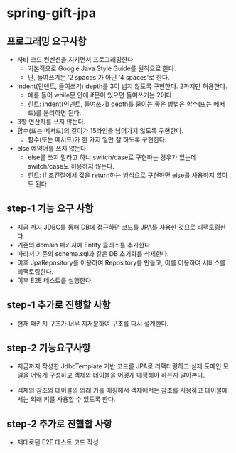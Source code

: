 # spring-gift-jpa

## 프로그래밍 요구사항
- 자바 코드 컨벤션을 지키면서 프로그래밍한다.
    - 기본적으로 Google Java Style Guide를 원칙으로 한다.
    - 단, 들여쓰기는 '2 spaces'가 아닌 '4 spaces'로 한다.
- indent(인덴트, 들여쓰기) depth를 3이 넘지 않도록 구현한다. 2까지만 허용한다.
    - 예를 들어 while문 안에 if문이 있으면 들여쓰기는 2이다.
    - 힌트: indent(인덴트, 들여쓰기) depth를 줄이는 좋은 방법은 함수(또는 메서드)를 분리하면 된다.
- 3항 연산자를 쓰지 않는다.
- 함수(또는 메서드)의 길이가 15라인을 넘어가지 않도록 구현한다.
    - 함수(또는 메서드)가 한 가지 일만 잘 하도록 구현한다.
- else 예약어를 쓰지 않는다.
    - else를 쓰지 말라고 하니 switch/case로 구현하는 경우가 있는데 switch/case도 허용하지 않는다.
    - 힌트: if 조건절에서 값을 return하는 방식으로 구현하면 else를 사용하지 않아도 된다.

## step-1 기능 요구 사항
- 지금 까지 JDBC를 통해 DB에 접근하던 코드를 JPA를 사용한 것으로 리팩토링한다.
- 기존의 domain 패키지에 Entity 클래스를 추가한다.
- 따라서 기존의 schema.sql과 같은 DB 초기화를 삭제한다.
- 이후 JpaRepository를 이용하여 Repository를 만들고, 이를 이용하여 서비스를 리팩토링한다.
- 이후 E2E 테스트를 실행한다.

## step-1 추가로 진행할 사항
- 현재 패키지 구조가 너무 지저분하여 구조를 다시 설계한다.

## step-2 기능요구사항
- 지금까지 작성한 JdbcTemplate 기반 코드를 JPA로 리팩터링하고 실제 도메인 모델을 어떻게 구성하고 객체와 테이블을 어떻게 매핑해야 하는지 알아본다.

- 객체의 참조와 테이블의 외래 키를 매핑해서 객체에서는 참조를 사용하고 테이블에서는 외래 키를 사용할 수 있도록 한다.

## step-2 추가로 진핼할 사항
- 제대로된 E2E 테스트 코드 작성